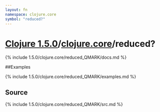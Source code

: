 ```yaml
---
layout: fn
namespace: clojure.core
symbol: "reduced?"
---
```


# [Clojure 1.5.0](../../)/[clojure.core](../)/reduced?

{% include 1.5.0/clojure.core/reduced_QMARK/docs.md %}

##Examples

{% include 1.5.0/clojure.core/reduced_QMARK/examples.md %}
## Source
{% include 1.5.0/clojure.core/reduced_QMARK/src.md %}

